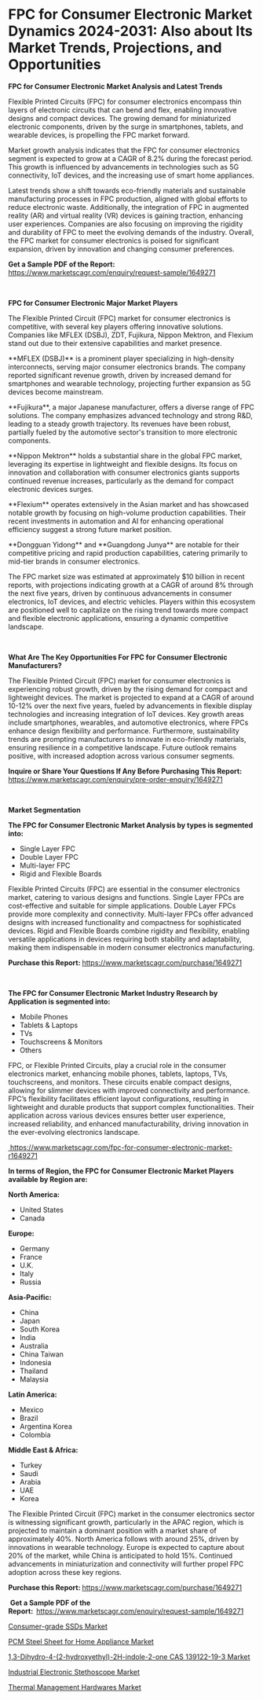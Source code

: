 <p><h1>FPC for Consumer Electronic Market Dynamics 2024-2031: Also about Its Market Trends, Projections, and Opportunities</h1></p><p><strong>FPC for Consumer Electronic Market Analysis and Latest Trends</strong></p>
<p><p>Flexible Printed Circuits (FPC) for consumer electronics encompass thin layers of electronic circuits that can bend and flex, enabling innovative designs and compact devices. The growing demand for miniaturized electronic components, driven by the surge in smartphones, tablets, and wearable devices, is propelling the FPC market forward. </p><p>Market growth analysis indicates that the FPC for consumer electronics segment is expected to grow at a CAGR of 8.2% during the forecast period. This growth is influenced by advancements in technologies such as 5G connectivity, IoT devices, and the increasing use of smart home appliances. </p><p>Latest trends show a shift towards eco-friendly materials and sustainable manufacturing processes in FPC production, aligned with global efforts to reduce electronic waste. Additionally, the integration of FPC in augmented reality (AR) and virtual reality (VR) devices is gaining traction, enhancing user experiences. Companies are also focusing on improving the rigidity and durability of FPC to meet the evolving demands of the industry. Overall, the FPC market for consumer electronics is poised for significant expansion, driven by innovation and changing consumer preferences.</p></p>
<p><strong>Get a Sample PDF of the Report:&nbsp;</strong> <a href="https://www.marketscagr.com/enquiry/request-sample/1649271?utm_campaign=1520&utm_medium=2&utm_source=Github&utm_content=ia&utm_term=15102024&utm_id=fpc-for-consumer-electronic">https://www.marketscagr.com/enquiry/request-sample/1649271</a></p>
<p>&nbsp;</p>
<p><strong>FPC for Consumer Electronic Major Market Players</strong></p>
<p><p>The Flexible Printed Circuit (FPC) market for consumer electronics is competitive, with several key players offering innovative solutions. Companies like MFLEX (DSBJ), ZDT, Fujikura, Nippon Mektron, and Flexium stand out due to their extensive capabilities and market presence.</p><p>**MFLEX (DSBJ)** is a prominent player specializing in high-density interconnects, serving major consumer electronics brands. The company reported significant revenue growth, driven by increased demand for smartphones and wearable technology, projecting further expansion as 5G devices become mainstream.</p><p>**Fujikura**, a major Japanese manufacturer, offers a diverse range of FPC solutions. The company emphasizes advanced technology and strong R&D, leading to a steady growth trajectory. Its revenues have been robust, partially fueled by the automotive sector's transition to more electronic components.</p><p>**Nippon Mektron** holds a substantial share in the global FPC market, leveraging its expertise in lightweight and flexible designs. Its focus on innovation and collaboration with consumer electronics giants supports continued revenue increases, particularly as the demand for compact electronic devices surges.</p><p>**Flexium** operates extensively in the Asian market and has showcased notable growth by focusing on high-volume production capabilities. Their recent investments in automation and AI for enhancing operational efficiency suggest a strong future market position.</p><p>**Dongguan Yidong** and **Guangdong Junya** are notable for their competitive pricing and rapid production capabilities, catering primarily to mid-tier brands in consumer electronics.</p><p>The FPC market size was estimated at approximately $10 billion in recent reports, with projections indicating growth at a CAGR of around 8% through the next five years, driven by continuous advancements in consumer electronics, IoT devices, and electric vehicles. Players within this ecosystem are positioned well to capitalize on the rising trend towards more compact and flexible electronic applications, ensuring a dynamic competitive landscape.</p></p>
<p>&nbsp;</p>
<p><strong>What Are The Key Opportunities For FPC for Consumer Electronic Manufacturers?</strong></p>
<p><p>The Flexible Printed Circuit (FPC) market for consumer electronics is experiencing robust growth, driven by the rising demand for compact and lightweight devices. The market is projected to expand at a CAGR of around 10-12% over the next five years, fueled by advancements in flexible display technologies and increasing integration of IoT devices. Key growth areas include smartphones, wearables, and automotive electronics, where FPCs enhance design flexibility and performance. Furthermore, sustainability trends are prompting manufacturers to innovate in eco-friendly materials, ensuring resilience in a competitive landscape. Future outlook remains positive, with increased adoption across various consumer segments.</p></p>
<p><strong>Inquire or Share Your Questions If Any Before Purchasing This Report:</strong> <a href="https://www.marketscagr.com/enquiry/pre-order-enquiry/1649271?utm_campaign=1520&utm_medium=2&utm_source=Github&utm_content=ia&utm_term=15102024&utm_id=fpc-for-consumer-electronic">https://www.marketscagr.com/enquiry/pre-order-enquiry/1649271</a></p>
<p>&nbsp;</p>
<p><strong>Market Segmentation</strong></p>
<p><strong>The FPC for Consumer Electronic Market Analysis by types is segmented into:</strong></p>
<p><ul><li>Single Layer FPC</li><li>Double Layer FPC</li><li>Multi-layer FPC</li><li>Rigid and Flexible Boards</li></ul></p>
<p><p>Flexible Printed Circuits (FPC) are essential in the consumer electronics market, catering to various designs and functions. Single Layer FPCs are cost-effective and suitable for simple applications. Double Layer FPCs provide more complexity and connectivity. Multi-layer FPCs offer advanced designs with increased functionality and compactness for sophisticated devices. Rigid and Flexible Boards combine rigidity and flexibility, enabling versatile applications in devices requiring both stability and adaptability, making them indispensable in modern consumer electronics manufacturing.</p></p>
<p><strong>Purchase this Report:&nbsp;</strong><a href="https://www.marketscagr.com/purchase/1649271?utm_campaign=1520&utm_medium=2&utm_source=Github&utm_content=ia&utm_term=15102024&utm_id=fpc-for-consumer-electronic">https://www.marketscagr.com/purchase/1649271</a></p>
<p>&nbsp;</p>
<p><strong>The FPC for Consumer Electronic Market Industry Research by Application is segmented into:</strong></p>
<p><ul><li>Mobile Phones</li><li>Tablets & Laptops</li><li>TVs</li><li>Touchscreens & Monitors</li><li>Others</li></ul></p>
<p><p>FPC, or Flexible Printed Circuits, play a crucial role in the consumer electronics market, enhancing mobile phones, tablets, laptops, TVs, touchscreens, and monitors. These circuits enable compact designs, allowing for slimmer devices with improved connectivity and performance. FPC’s flexibility facilitates efficient layout configurations, resulting in lightweight and durable products that support complex functionalities. Their application across various devices ensures better user experience, increased reliability, and enhanced manufacturability, driving innovation in the ever-evolving electronics landscape.</p></p>
<p><a href="https://www.marketscagr.com/fpc-for-consumer-electronic-market-r1649271?utm_campaign=1520&utm_medium=2&utm_source=Github&utm_content=ia&utm_term=15102024&utm_id=fpc-for-consumer-electronic">&nbsp;https://www.marketscagr.com/fpc-for-consumer-electronic-market-r1649271</a></p>
<p><strong>In terms of Region, the FPC for Consumer Electronic Market Players available by Region are:</strong></p>
<p>
    <p> <strong> North America: </strong>
        <ul>
            <li>United States</li>
            <li>Canada</li>
        </ul>
        </p> 
    <p> <strong> Europe: </strong>
        <ul>
            <li>Germany</li>
            <li>France</li>
            <li>U.K.</li>
            <li>Italy</li>
            <li>Russia</li>
        </ul>
        </p> 
    <p> <strong> Asia-Pacific: </strong>
        <ul>
            <li>China</li>
            <li>Japan</li>
            <li>South Korea</li>
            <li>India</li>
            <li>Australia</li>
            <li>China Taiwan</li>
            <li>Indonesia</li>
            <li>Thailand</li>
            <li>Malaysia</li>
        </ul>
        </p> 
    <p> <strong> Latin America: </strong>
        <ul>
            <li>Mexico</li>
            <li>Brazil</li>
            <li>Argentina Korea</li>
            <li>Colombia</li>
        </ul>
        </p> 
    <p> <strong> Middle East & Africa: </strong>
        <ul>
            <li>Turkey</li>
            <li>Saudi</li>
            <li>Arabia</li>
            <li>UAE</li>
            <li>Korea</li>
        </ul>
    </p>
    </p>
<p><p>The Flexible Printed Circuit (FPC) market in the consumer electronics sector is witnessing significant growth, particularly in the APAC region, which is projected to maintain a dominant position with a market share of approximately 40%. North America follows with around 25%, driven by innovations in wearable technology. Europe is expected to capture about 20% of the market, while China is anticipated to hold 15%. Continued advancements in miniaturization and connectivity will further propel FPC adoption across these key regions.</p></p>
<p><strong>Purchase this Report: </strong><a href="https://www.marketscagr.com/purchase/1649271?utm_campaign=1520&utm_medium=2&utm_source=Github&utm_content=ia&utm_term=15102024&utm_id=fpc-for-consumer-electronic">https://www.marketscagr.com/purchase/1649271</a></p>
<p>&nbsp;<strong>Get a Sample PDF of the Report:&nbsp;&nbsp;</strong><a href="https://www.marketscagr.com/enquiry/request-sample/1649271?utm_campaign=1520&utm_medium=2&utm_source=Github&utm_content=ia&utm_term=15102024&utm_id=fpc-for-consumer-electronic">https://www.marketscagr.com/enquiry/request-sample/1649271</a></p>
<p><strong></strong></p>
<p><p><a href="https://github.com/NarcisoFerry/Market-Research-Report-List-1/blob/main/consumer-grade-ssds-market.md?utm_campaign=1520&utm_medium=2&utm_source=Github&utm_content=ia&utm_term=15102024&utm_id=fpc-for-consumer-electronic">Consumer-grade SSDs Market</a></p><p><a href="https://www.linkedin.com/pulse/pcm-steel-sheet-home-appliance-market-global-trends-forecast-vneme?utm_campaign=1520&utm_medium=2&utm_source=Github&utm_content=ia&utm_term=15102024&utm_id=fpc-for-consumer-electronic">PCM Steel Sheet for Home Appliance Market</a></p><p><a href="https://www.linkedin.com/pulse/13-dihydro-4-2-hydroxyethyl-2h-indole-2-one-cas-139122-19-3-vppte?utm_campaign=1520&utm_medium=2&utm_source=Github&utm_content=ia&utm_term=15102024&utm_id=fpc-for-consumer-electronic">1,3-Dihydro-4-(2-hydroxyethyl)-2H-indole-2-one CAS 139122-19-3 Market</a></p><p><a href="https://www.linkedin.com/pulse/industrial-electronic-stethoscope-market-segmentation-fmp3e?utm_campaign=1520&utm_medium=2&utm_source=Github&utm_content=ia&utm_term=15102024&utm_id=fpc-for-consumer-electronic">Industrial Electronic Stethoscope Market</a></p><p><a href="https://www.linkedin.com/pulse/future-thermal-management-hardwares-market-global-forecast-k99ie?utm_campaign=1520&utm_medium=2&utm_source=Github&utm_content=ia&utm_term=15102024&utm_id=fpc-for-consumer-electronic">Thermal Management Hardwares Market</a></p></p>